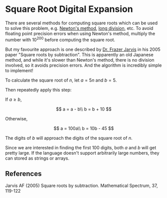 # Square Root Digital Expansion
There are several methods for computing square roots which can be used to solve this problem, e.g. [Newton's method](https://en.wikipedia.org/wiki/Newton%27s_method#Square_root), [long division](https://en.wikipedia.org/wiki/Methods_of_computing_square_roots#Decimal_(base_10)), etc. To avoid floating point precision errors when using Newton's method, multiply the number with $10^{200}$ before computing the square root.

But my favourite approach is one described by [Dr. Frazer Jarvis](https://www.sheffield.ac.uk/maths/people/academic/frazer-jarvis) in his 2005 paper "Square roots by subtraction". This is apparently an old Japanese method, and while it's slower than Newton's method, there is no division involved, so it avoids precision errors. And the algorithm is incredibly simple to implement!

To calculate the square root of $n$, let $a = 5n$ and $b = 5$.

Then repeatedly apply this step:

If $a \ge b$,

$$
a = a - b\\
b = b + 10
$$

Otherwise,

$$
a = 100a\\
b = 10b - 45
$$

The digits of $b$ will approach the digits of the square root of $n$.

Since we are interested in finding the first 100 digits, both $a$ and $b$ will get pretty large. If the language doesn't support arbitrarily large numbers, they can stored as strings or arrays.

## References
Jarvis AF (2005) Square roots by subtraction. Mathematical Spectrum, 37, 119-122
